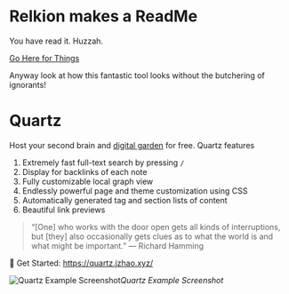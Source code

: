 # Relkion makes a ReadMe
You have read it. Huzzah. 

[Go Here for Things](https://relkion.github.io/quartz/)

Anyway look at how this fantastic tool looks without the butchering of ignorants! 

# Quartz

Host your second brain and [digital garden](https://jzhao.xyz/posts/digital-gardening) for free. Quartz features

1. Extremely fast full-text search by pressing `/`
2. Display for backlinks of each note
3. Fully customizable local graph view
4. Endlessly powerful page and theme customization using CSS
5. Automatically generated tag and section lists of content
6. Beautiful link previews

> “[One] who works with the door open gets all kinds of interruptions, but [they] also occasionally gets clues as to what the world is and what might be important.” — Richard Hamming

🔗 Get Started: https://quartz.jzhao.xyz/

![Quartz Example Screenshot](./screenshot.png)*Quartz Example Screenshot*
